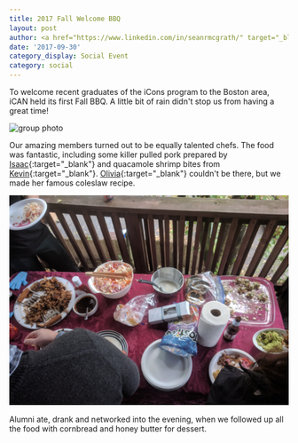 ```yaml
---
title: 2017 Fall Welcome BBQ
layout: post
author: <a href="https://www.linkedin.com/in/seanrmcgrath/" target="_blank">Sean McGrath</a>
date: '2017-09-30'
category_display: Social Event
category: social
---
```

To welcome recent graduates of the iCons program to the Boston area, iCAN held its first Fall BBQ. A little bit of rain didn't stop us from having a great time!

<img src="/img/2017-09-30-fall-welcome-bbq/group-photo.jpg" width="800" alt="group photo" />

Our amazing members turned out to be equally talented chefs. The food was fantastic, including some killer pulled pork prepared by [Isaac](https://www.facebook.com/isaac.han.12){:target="_blank"} and quacamole shrimp bites from [Kevin](https://www.linkedin.com/in/kevin-cavanaugh-73262880/){:target="_blank"}. [Olivia](https://www.linkedin.com/in/oliviarobertssano/){:target="_blank"} couldn't be there, but we made her famous coleslaw recipe.

<img src="/img/2017-09-30-fall-welcome-bbq/food.jpg" width="800" alt="food on the table" />

Alumni ate, drank and networked into the evening, when we followed up all the food with cornbread and honey butter for dessert. 
